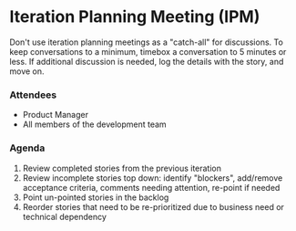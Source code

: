 # Iteration Planning Meeting (IPM)

Don't use iteration planning meetings as a "catch-all" for discussions.  To keep conversations to a minimum, timebox a conversation to 5 minutes or less.  If additional discussion is needed, log the details with the story, and move on.  

### Attendees

* Product Manager
* All members of the development team

### Agenda

1. Review completed stories from the previous iteration
2. Review incomplete stories top down: identify "blockers", add/remove acceptance criteria, comments needing attention, re-point if needed
3. Point un-pointed stories in the backlog
4. Reorder stories that need to be re-prioritized due to business need or technical dependency